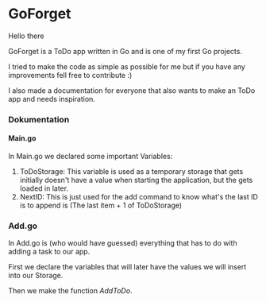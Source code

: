 # GoForget

Hello there

GoForget is a ToDo app written in Go and is one of my first Go projects.

I tried to make the code as simple as possible for me but if you have any improvements fell free to contribute :)

I also made a documentation for everyone that also wants to make an ToDo app and needs inspiration.




### Dokumentation

#### Main.go
In Main.go we declared some important Variables:
1. ToDoStorage: This variable is used as a temporary storage that gets initially doesn't have a value when starting the application, but the gets loaded in later.
2. NextID: This is just used for the add command to know what's the last ID is to append is (The last item + 1 of ToDoStorage)

### Add.go
In Add.go is (who would have guessed) everything that has to do with adding a task to our app.

First we declare the variables that will later have the values we will insert into our Storage.

Then we make the function *AddToDo*. 